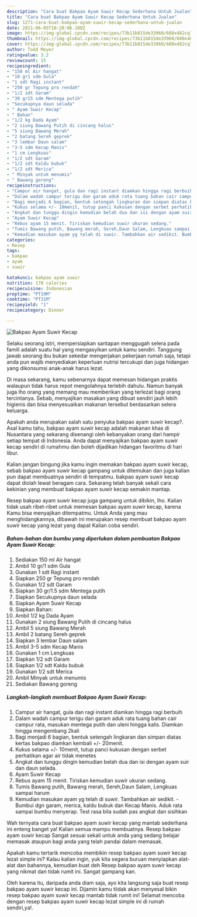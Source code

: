 ```yaml
---
description: "Cara buat Bakpao Ayam Suwir Kecap Sederhana Untuk Jualan"
title: "Cara buat Bakpao Ayam Suwir Kecap Sederhana Untuk Jualan"
slug: 1271-cara-buat-bakpao-ayam-suwir-kecap-sederhana-untuk-jualan
date: 2021-06-05T10:20:06.188Z
image: https://img-global.cpcdn.com/recipes/73b11b815de33960/680x482cq70/bakpao-ayam-suwir-kecap-foto-resep-utama.jpg
thumbnail: https://img-global.cpcdn.com/recipes/73b11b815de33960/680x482cq70/bakpao-ayam-suwir-kecap-foto-resep-utama.jpg
cover: https://img-global.cpcdn.com/recipes/73b11b815de33960/680x482cq70/bakpao-ayam-suwir-kecap-foto-resep-utama.jpg
author: Todd Meyer
ratingvalue: 3.2
reviewcount: 15
recipeingredient:
- "150 ml Air hangat"
- "10 gr1 sdm Gula"
- "1 sdt Ragi instant"
- "250 gr Tepung pro rendah"
- "1/2 sdt Garam"
- "30 gr15 sdm Mentega putih"
- "Secukupnya daun selada"
- " Ayam Suwir Kecap"
- " Bahan"
- "1/2 kg Dada Ayam"
- "2 siung Bawang Putih di cincang halus"
- "5 siung Bawang Merah"
- "2 batang Sereh geprek"
- "3 lembar Daun salam"
- "3-5 sdm Kecap Manis"
- "1 cm Lengkuas"
- "1/2 sdt Garam"
- "1/2 sdt Kaldu bubuk"
- "1/2 sdt Merica"
- " Minyak untuk menumis"
- " Bawang goreng"
recipeinstructions:
- "Campur air hangat, gula dan ragi instant diamkan hingga ragi berbuih"
- "Dalam wadah campur terigu dan garam aduk rata tuang bahan cair campur rata, masukan mentega putih dan uleni hingga kalis. Diamkan hingga mengembang 2kali"
- "Bagi menjadi 6 bagian, bentuk setengah lingkaran dan simpan diatas kertas bakpao diamkan kembali +/- 20menit."
- "Kukus selama +/- 10menit, tutup panci kukusan dengan serbet perhatikan agar air tidak menetes"
- "Angkat dan tunggu dingin kemudian belah dua dan isi dengan ayam suir dan daun selada."
- "Ayam Suwir Kecap"
- "Rebus ayam 15 menit. Tiriskan kemudian suwir ukuran sedang."
- "Tumis Bawang putih, Bawang merah, Sereh,Daun Salam, Lengkuas sampai harum"
- "Kemudian masukan ayam yg telah di suwir. Tambahkan air sedikit. Bumbui dgn garam, merica, kaldu bubuk dan Kecap Manis. Aduk rata sampai bumbu menyerap. Test rasa bila sudah pas angkat dan sisihkan"
categories:
- Resep
tags:
- bakpao
- ayam
- suwir

katakunci: bakpao ayam suwir 
nutrition: 170 calories
recipecuisine: Indonesian
preptime: "PT19M"
cooktime: "PT31M"
recipeyield: "1"
recipecategory: Dinner

---
```



![Bakpao Ayam Suwir Kecap](https://img-global.cpcdn.com/recipes/73b11b815de33960/680x482cq70/bakpao-ayam-suwir-kecap-foto-resep-utama.jpg)

Selaku seorang istri, mempersiapkan santapan menggugah selera pada famili adalah suatu hal yang mengasyikan untuk kamu sendiri. Tanggung jawab seorang ibu bukan sekedar mengerjakan pekerjaan rumah saja, tetapi anda pun wajib menyediakan keperluan nutrisi tercukupi dan juga hidangan yang dikonsumsi anak-anak harus lezat.

Di masa  sekarang, kamu sebenarnya dapat memesan hidangan praktis walaupun tidak harus repot mengolahnya terlebih dahulu. Namun banyak juga lho orang yang memang mau memberikan yang terlezat bagi orang tercintanya. Sebab, menyajikan masakan yang dibuat sendiri jauh lebih higienis dan bisa menyesuaikan makanan tersebut berdasarkan selera keluarga. 



Apakah anda merupakan salah satu penyuka bakpao ayam suwir kecap?. Asal kamu tahu, bakpao ayam suwir kecap adalah makanan khas di Nusantara yang sekarang disenangi oleh kebanyakan orang dari hampir setiap tempat di Indonesia. Anda dapat menyajikan bakpao ayam suwir kecap sendiri di rumahmu dan boleh dijadikan hidangan favoritmu di hari libur.

Kalian jangan bingung jika kamu ingin memakan bakpao ayam suwir kecap, sebab bakpao ayam suwir kecap gampang untuk ditemukan dan juga kalian pun dapat membuatnya sendiri di tempatmu. bakpao ayam suwir kecap dapat diolah lewat beragam cara. Sekarang telah banyak sekali cara kekinian yang membuat bakpao ayam suwir kecap semakin mantap.

Resep bakpao ayam suwir kecap juga gampang untuk dibikin, lho. Kalian tidak usah ribet-ribet untuk memesan bakpao ayam suwir kecap, karena Kamu bisa menyajikan ditempatmu. Untuk Anda yang mau menghidangkannya, dibawah ini merupakan resep membuat bakpao ayam suwir kecap yang lezat yang dapat Kalian coba sendiri.

<!--inarticleads1-->

##### Bahan-bahan dan bumbu yang diperlukan dalam pembuatan Bakpao Ayam Suwir Kecap:

1. Sediakan 150 ml Air hangat
1. Ambil 10 gr/1 sdm Gula
1. Gunakan 1 sdt Ragi instant
1. Siapkan 250 gr Tepung pro rendah
1. Gunakan 1/2 sdt Garam
1. Siapkan 30 gr/1.5 sdm Mentega putih
1. Siapkan Secukupnya daun selada
1. Siapkan  Ayam Suwir Kecap
1. Siapkan  Bahan:
1. Ambil 1/2 kg Dada Ayam
1. Gunakan 2 siung Bawang Putih di cincang halus
1. Ambil 5 siung Bawang Merah
1. Ambil 2 batang Sereh geprek
1. Siapkan 3 lembar Daun salam
1. Ambil 3-5 sdm Kecap Manis
1. Gunakan 1 cm Lengkuas
1. Siapkan 1/2 sdt Garam
1. Siapkan 1/2 sdt Kaldu bubuk
1. Gunakan 1/2 sdt Merica
1. Ambil  Minyak untuk menumis
1. Sediakan  Bawang goreng




<!--inarticleads2-->

##### Langkah-langkah membuat Bakpao Ayam Suwir Kecap:

1. Campur air hangat, gula dan ragi instant diamkan hingga ragi berbuih
1. Dalam wadah campur terigu dan garam aduk rata tuang bahan cair campur rata, masukan mentega putih dan uleni hingga kalis. Diamkan hingga mengembang 2kali
1. Bagi menjadi 6 bagian, bentuk setengah lingkaran dan simpan diatas kertas bakpao diamkan kembali +/- 20menit.
1. Kukus selama +/- 10menit, tutup panci kukusan dengan serbet perhatikan agar air tidak menetes
1. Angkat dan tunggu dingin kemudian belah dua dan isi dengan ayam suir dan daun selada.
1. Ayam Suwir Kecap
1. Rebus ayam 15 menit. Tiriskan kemudian suwir ukuran sedang.
1. Tumis Bawang putih, Bawang merah, Sereh,Daun Salam, Lengkuas sampai harum
1. Kemudian masukan ayam yg telah di suwir. Tambahkan air sedikit. - Bumbui dgn garam, merica, kaldu bubuk dan Kecap Manis. Aduk rata sampai bumbu menyerap. Test rasa bila sudah pas angkat dan sisihkan




Wah ternyata cara buat bakpao ayam suwir kecap yang mantab sederhana ini enteng banget ya! Kalian semua mampu membuatnya. Resep bakpao ayam suwir kecap Sangat sesuai sekali untuk anda yang sedang belajar memasak ataupun bagi anda yang telah pandai dalam memasak.

Apakah kamu tertarik mencoba membikin resep bakpao ayam suwir kecap lezat simple ini? Kalau kalian ingin, yuk kita segera buruan menyiapkan alat-alat dan bahannya, kemudian buat deh Resep bakpao ayam suwir kecap yang nikmat dan tidak rumit ini. Sangat gampang kan. 

Oleh karena itu, daripada anda diam saja, ayo kita langsung saja buat resep bakpao ayam suwir kecap ini. Dijamin kamu tiidak akan menyesal bikin resep bakpao ayam suwir kecap mantab tidak rumit ini! Selamat mencoba dengan resep bakpao ayam suwir kecap lezat simple ini di rumah sendiri,ya!.


